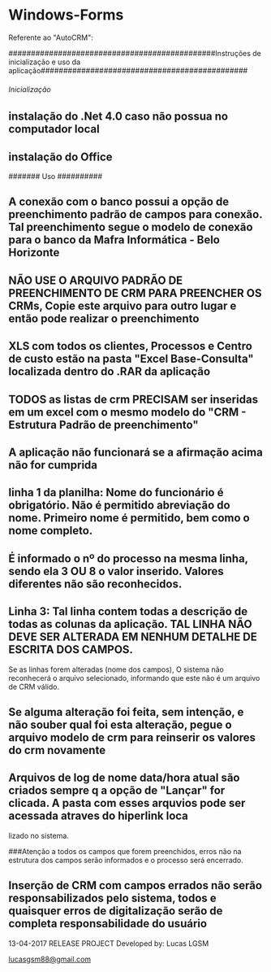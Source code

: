 # Windows-Forms

Referente ao "AutoCRM":

##############################################Instruções de inicialização e uso da aplicação##############################################

###### Inicialização ########
## instalação do .Net 4.0 caso não possua no computador local
## instalação do Office 

####### Uso ##########
## A conexão com o banco possui a opção de preenchimento padrão de campos para conexão. Tal preenchimento segue o modelo de conexão para o banco da Mafra Informática - Belo Horizonte
## NÃO USE O ARQUIVO PADRÃO DE PREENCHIMENTO DE CRM PARA PREENCHER OS CRMs, Copie este arquivo para outro lugar e então pode realizar o preenchimento
## XLS com todos os clientes, Processos e Centro de custo estão na pasta "Excel Base-Consulta" localizada dentro do .RAR da aplicação
## TODOS as listas de crm PRECISAM ser inseridas em um excel com o mesmo modelo do "CRM - Estrutura Padrão de preenchimento"
## A aplicação não funcionará se a afirmação acima não for cumprida
## linha 1 da planilha: Nome do funcionário é obrigatório. Não é permitido abreviação do nome. Primeiro nome é permitido, bem como o nome completo.
## É informado o nº do processo na mesma linha, sendo ela 3 OU 8 o valor inserido. Valores diferentes não são reconhecidos.
## Linha 3: Tal linha contem todas a descrição de todas as colunas da aplicação. TAL LINHA NÃO DEVE SER ALTERADA EM NENHUM DETALHE DE ESCRITA DOS CAMPOS.
Se as linhas forem alteradas (nome dos campos), O sistema não reconhecerá o arquivo selecionado, informando que este não é um arquivo de CRM válido.
## Se alguma alteração foi feita, sem intenção, e não souber qual foi esta alteração, pegue o arquivo modelo de crm para reinserir os valores do crm novamente
## Arquivos de log de nome data/hora atual são criados sempre q a opção de "Lançar" for clicada. A pasta com esses arquvios pode ser acessada atraves do hiperlink loca
lizado no sistema.

###Atenção a todos os campos que forem preenchidos, erros não na estrutura dos campos serão informados e o processo será encerrado. 
## Inserção de CRM com campos errados não serão responsabilizados pelo sistema, todos e quaisquer erros de digitalização serão de completa responsabilidade do usuário



13-04-2017 RELEASE PROJECT
Developed by: Lucas LGSM

lucasgsm88@gmail.com
